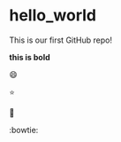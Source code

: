 # hello_world
This is our first GitHub repo!

**this is bold**

:smile:

:star:

:raising_hand:

:bowtie:
